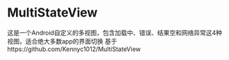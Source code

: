 # MultiStateView
这是一个Android自定义的多视图，包含加载中、错误、结果空和网络异常这4种视图，适合绝大多数app的界面切换
基于https://github.com/Kennyc1012/MultiStateView
